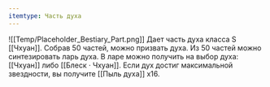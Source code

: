 ```yaml
---
itemtype: Часть духа
---
```

![[Temp/Placeholder_Bestiary_Part.png]]
Дает часть духа класса S [[Чхуан]]. Собрав 50 частей, можно призвать духа. Из 50 частей можно синтезировать ларь духа. В ларе можно получить на выбор духа: [[Чхуан]] либо [[Блеск · Чхуан]]. Если дух достиг максимальной звездности, вы получите [[Пыль духа]] х16.
